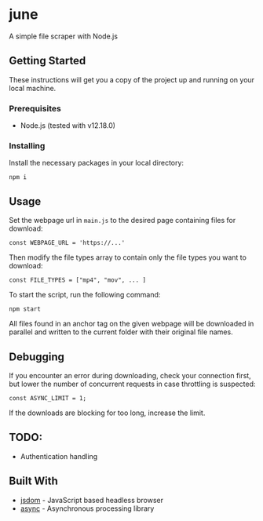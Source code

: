 # june

A simple file scraper with Node.js

## Getting Started

These instructions will get you a copy of the project up and running on your local machine.

### Prerequisites

- Node.js (tested with v12.18.0)

### Installing

Install the necessary packages in your local directory:

```
npm i
```

## Usage

Set the webpage url in ```main.js``` to the desired page containing files for download:

```const WEBPAGE_URL = 'https://...'```

Then modify the file types array to contain only the file types you want to download:

```const FILE_TYPES = ["mp4", "mov", ... ]```

To start the script, run the following command:

```
npm start
```

All files found in an anchor tag on the given webpage will be downloaded in parallel and written to the current folder with their original file names.

## Debugging

If you encounter an error during downloading, check your connection first, but lower the number of concurrent requests in case throttling is suspected:

```
const ASYNC_LIMIT = 1;
```

If the downloads are blocking for too long, increase the limit.

## TODO:

- Authentication handling

## Built With

* [jsdom](https://github.com/jsdom/jsdom) - JavaScript based headless browser
* [async](https://caolan.github.io/async/v3/) - Asynchronous processing library

